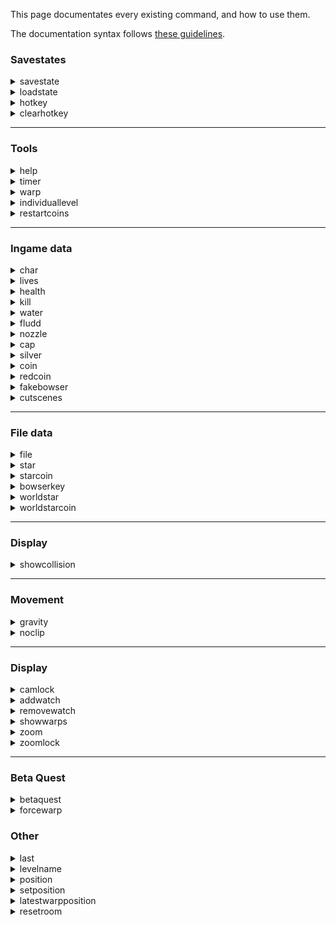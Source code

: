 This page documentates every existing command, and how to use them.

The documentation syntax follows [these guidelines](https://developers.google.com/style/code-syntax).

### Savestates

<details>
<summary>savestate</summary>

> Creates a new savestate, that can be loaded in the future using the **loadstate** command.

A savestate saves in-game data, such as the amount of health and water, current held stars and star coins, nozzles currently available, currently held nozzle, etc.

**Syntax :** savestate / ss NAME

* **NAME** : Name of the savestate.

***
</details>

<details>
<summary>loadstate</summary>

> Loads a previously created savestate.

**Syntax :** loadstate / ls NAME

* **NAME** : Name of the savestate.

***
</details>

<details>
<summary>hotkey</summary>

> Binds a certain command to a key.

**Syntax :** hotkey / htk KEY COMMAND

* **KEY**: Any key of the keyboard that will be binded to the command.

* **COMMAND**: Any command, which will be executed whenever the key is pressed.

***
</details>

<details>
<summary>clearhotkey</summary>

> Clears a bind that to a hotkey that was precedently set.

**Syntax :** clearhotkey / clhtk KEY

* **KEY**: Any key of the keyboard that will be cleared

***
</details>

***

### Tools

<details>
<summary>help</summary>

> Displays help on screen for a certain command.

**Syntax :** help [COMMAND_NAME]

* **COMMAND_NAME**: Name / handle of the command for which the help is needed.

If COMMAND_NAME is empty, then a list of every command is shown on the screen.

***
</details>

<details>
<summary>timer</summary>

> Manages the state of the timer.

**Syntax :** timer / t {start|stop|reset}

* **start**: Starts the timer.

* **stop**: Stops the timer.

* **reset**: Resets the timer; makes it automatically start on the next loading zone.

***
</details>


<details>
<summary>warp</summary>

> Warps the player to a specific section.

**Syntax :** warp / w NAME PLAYER_X PLAYER_Y [CAMERA_X] [CAMERA_Y]

* **NAME**: Name of that specific section. A list of the sections is available [here](https://docs.google.com/spreadsheets/d/1FLYArXZ4g_c7-L8tu4j_GyHaQ-BDFCvdqIluxmHcKkU/edit#gid=559521057).

* **coordinates**: Coordinates of the starting location of the player (4 parameters).

***
</details>

<details>
<summary>individuallevel</summary>

> Starts an individual level.

**Syntax :** individuallevel / il WORLD TYPE

* **WORLD**: Name of the world in which the individual level will be played. Can be chosen between these : bob - sl - ssl - hmc - bm - wdw - lll - ttm - ttc - rr - sotm - jrb - tidal - sots - ff - thwc - coe - mm - gos - eotmk - b1reds - b2reds - b3reds

* **TYPE**: The type of individual level that will be performed.
Can be either:
  - **100 / all** : Starts a world from scratch. Collect every star and star coin from the world.
  - **allstars** : Collect every star from the world.
  - **allstarcoins** : Collect every star coin from the world.
  - **star** : Collect one specific from the world. Number of the star has to be precised right after. Example : "il bob star 4"
  - **starcoin** : Collect one specific star coin from the world. Number of the star has to be precised right after. Example : "il ssl starcoin 2"
  - **nms** : Collect a certain amount of stars and star coins from the world. Example : "il ssl nms 2 1" means that you need to collect 2 stars and 1 star coin in SSL for the timer to end.

***
</details>

<details>
<summary>restartcoins</summary>

> Resets the coins position on the next loading zone.

**Syntax :** resetcoins / restartcoins

</details>

***

### Ingame data

<details>
<summary>char</summary>

> Allows to switch characters.

**Syntax** : char {mario|luigi|toggle}

The "toggle" option switches to Luigi if Mario is the current character, and vice-versa.

***
</details>

<details>
<summary>lives</summary>

> Sets a certain number of lives to the life counter.

**Syntax** : lives {NUMBER|infinite}

Writing 'lives infinite' will prevent Mario from ever game-overing.

***
</details>

<details>
<summary>health</summary>

> Sets a certain amount of health to the player. Health count goes from 0 to 8.

**Syntax :** health {refill|empty|death|NUMBER}

* **refill**: Heals the player, to the value 8.

* **empty**: Almost kills the player, to the value 1.

* **death**: Kills the player by setting health to the value 0

* **NUMBER**: Any number between 0 and 8.

***
</details>

<details>
<summary>kill</summary>

> Kills the player.

**Syntax :** kill

***
</details>

<details>
<summary>water</summary>

> Sets a certain amount of water to the player. Water count goes from 0 to 10000.

**Syntax :** water {refill|half|empty|NUMBER}

* **refill**: Fills the water, to the value 10000.

* **half**: Half fills the water, to the value 5000.

* **empty**: Empties the water, to the value 0.

* **NUMBER**: Any number between 0 and 10000.

***
</details>

<details>
<summary>fludd</summary>

> Manages the current nozzles that the player has access to.

**Syntax :** fludd {all|H|R|T|none}

* **all**: Gives all nozzles to the player.

* **H**: Toggles the hover nozzle for the player.

* **R**: Toggles the rocket nozzle for the player.

* **T**: Toggles the turbo nozzle for the player.

* **none**: Removes every nozzle of the player.

***
</details>

<details>
<summary>nozzle</summary>

> Sets the saved nozzles in a specific world.

**Syntax :** nozzle WORLD NOZZLE {true|false}

* **WORLD**: Name of the world. Can be chosen between these : all - bob - sl - ssl - hmc - bm - wdw - lll - ttm - ttc - rr - sotm - jrb - tidal - sots - ff - thwc - coe - mm - gos - eotmk

* **NOZZLE**: Name of the nozzle that will be changed. Can be either : all, h, r, t, none.

***
</details>

<details>
<summary>cap</summary>

> Sets the state of the caps the player currently has.

**Syntax :** cap TYPE {true|false} TIME

* **TYPE**: Cap type. Can be either : invisible - invincible - metal - wing - none.

* **none**: This option resets all player caps.

* **time**: Decides for how long the cap will be enabled.

</details>

<details>
<summary>silver</summary>

> Sets the silver star count.

**Syntax :** silvers / silver NUMBER

* **NUMBER**: Any number.

</details>

<details>
<summary>coin</summary>

> Sets the coin count.

**Syntax :** coins / coin NUMBER

* **NUMBER**: Any number.

</details>

<details>
<summary>redcoin</summary>

> Sets the red coin count.

**Syntax :** reds / red / redcoins / redcoin NUMBER

* **NUMBER**: Any number.

***
</details>

<details>
<summary>fakebowser</summary>

> Enables or disables Fake Bowser.

**Syntax :** fakebowser / fb {on|off}

***
</details>

<details>
<summary>cutscenes</summary>

> Enables or disables cutscenes.

**Syntax :** cutscenes / cts {on|off}

</details>

***

### File data

<details>
<summary>file</summary>

> Setups a file setting.

**Syntax :** file / f {complete|essentials|empty}

* **complete**: Setups a 100% file.

* **essentials**: Setups a "race" file, which is a file with all storyline stars obtained. Can be used to do 100% ILs.

* **empty**: Setups an empty file.

***
</details>

<details>
<summary>star</summary>

> Manages the state of a specific star.

**Syntax :** star / s NUMBER [true|false]

* **number**: Identifier of the star, between 1 and 64.

* **boolean**: Either true or false, to set the state of the star, or nothing to toggle its state.

***
</details>


<details>
<summary>starcoin</summary>

> Manages the state of a specific star coin.

**Syntax :** starcoin / sc NUMBER [true|false]

* **NUMBER**: Identifier of the star coin, between 1 and 64.

* **boolean**: Either true or false, to set the state of the star coin, or nothing to toggle its state.

***
</details>


<details>
<summary>bowserkey</summary>

> Manages the state of a specific bowser key.

**Syntax:** bowserkey / bk NUMBER [true|false]

* **NUMBER**: Identifier of the bowser key, between 1 and 3.

* **boolean**: Either true or false, to set the state of the bowser key, or nothing to toggle its state.

***
</details>

<details>
<summary>worldstar</summary>

> Sets the state of the stars in a specific world.

**Syntax :** worldstar / ws WORLD {true|false} [NUMBER]

* **WORLD**: Name of the world. Can be chosen between these : bob - sl - ssl - hmc - bm - wdw - lll - ttm - ttc - rr - sotm - jrb - tidal - sots - ff - thwc - coe - mm - gos - eotmk

* **bool**: Future state of the chosen stars. Can be either true or false.

* **NUMBER** (Falcultative) Number of one specific star that can be chosen. For example, "ws bob true 1" gives the first star of BoB, which is the king bob-omb star.

***
</details>


<details>
<summary>worldstarcoin</summary>

> Sets the state of the star coins in a specific world.

**Syntax :** worldstarcoin / wsc WORLD {true|false} [NUMBER]

* **WORLD**: Name of the world. Can be chosen between these : bob - sl - ssl - hmc - bm - wdw - lll - ttm - ttc - rr - sotm - jrb - tidal - sots - ff - thwc - coe - mm - gos - eotmk

* **bool**: Future state of the chosen star coins. Can be either true or false.

* **NUMBER** (Falcultative) Number of one specific star coin that can be chosen. Refer to worldstar to see an example of use.

</details>

***

### Display

<details>
<summary>showcollision</summary>

> Makes collision visible as bright boxes.

**Syntax :** showcollision / shc [on|off]
If neither on or off are specified, the collision is toggled.

</details>

***
### Movement

<details>
<summary>gravity</summary>

> Modifies the gravity of the current room.

**Syntax :** gravity / grav NUMBER

* **NUMBER:** Gravity value (1 is default, 0.8 is space 1-2, and 0.75 is space 3, true bowser, and GoS).

***
</details>

<details>
<summary>noclip</summary>

> Enables or disables noclip (ignoring collision)

**Syntax :** noclip / nc {on|off}

**Note :** Currently, this applies to both the player AND objects, so enemies that use collision will through the ground.

</details>

***

### Display

<details>
<summary>camlock</summary>

> Enables or disables camera edge locking - meaning when the player reaches the edge of the stage, the camera will stop panning.

**Syntax :** camlock / cl {on|off}

***
</details>

<details>
<summary>addwatch</summary>

> Adds a variable to the memory watch.

**Syntax :** addwatch / watch / aw [name]

* **NAME**: Name of the variable to watch for.

***
</details>

<details>
<summary>removewatch</summary>

> Removes a variable from the watch.

**Syntax :** removewatch / rw [name]

* **NAME**: Name of the variable to remove from the watch.

***
</details>

<details>
<summary>showwarps</summary>

> Shows or hides warps (displayed as a black rectangle).

**Syntax :** showwarps / sw {on|off}

***
</details>

<details>
<summary>zoom</summary>

> Zooms to a certain value.

**Syntax :** zoom NUMBER

* **NUMBER:** Zoom value (default zoom range is 50-200, with 50 being the furthest outward zoom possible, and 200 being the furthest inward zoom possible).

***
</details>

<details>
<summary>zoomlock</summary>

> Enables or disables the default zoom locking - meaning the player can only zoom in/out to a certain distance.

**Syntax :** zoomlock / zl {on|off}

</details>

***

### Beta Quest

<details>
<summary>betaquest</summary>

> Manages the Beta Quest hack.

**Syntax** : betaquest / bq {start [SEED]|stop|seed}

- **start** [SEED] : Starts a new seed of Beta Quest. A seed can be specified as a number; if no seed is specified, a random seed is taken.

- **stop** : Stops the current seed of Beta Quest.

- **seed** : Displays the current Beta Quest seed.

***
</details>

<details>
<summary>forcewarp</summary>

> Warps the player to a certain location without taking in account if Beta Quest is started or not.

**Syntax** : forcewarp / fw NAME PLAYER_X PLAYER_Y [CAMERA_X] [CAMERA_Y]

* **NAME**: Name of that specific section. A list of the sections is available [here](https://docs.google.com/spreadsheets/d/1FLYArXZ4g_c7-L8tu4j_GyHaQ-BDFCvdqIluxmHcKkU/edit#gid=559521057).

* **coordinates**: Coordinates of the starting location of the player (4 parameters).

***
</details>

### Other

<details>
<summary>last</summary>

> Re-executes the last command that was executed.

**Syntax :** last / l

***
</details>

<details>
<summary>levelname</summary>

> Returns the identifier of the current level the player is standing in.

**Syntax :** levelname / ln

***
</details>

<details>
<summary>position</summary>

> Returns the current position of the player.

**Syntax :** position / pos

***
</details>

<details>
<summary>setposition</summary>

> Sets the player to a certain coordinate.

**Syntax :** setposition / setpos PLAYER_X PLAYER_Y

* **PLAYER_X :** Integer that represents the X coordinate of the player.

* **PLAYER_Y :** Integer that represents the Y coordinate of the player.

***
</details>

<details>
<summary>latestwarpposition</summary>

> Returns the latest position the player has warped into.

**Syntax :** latestwarpposition / lwp

***
</details>

<details>
<summary>resetroom</summary>

> Resets the room.

**Syntax :** resetroom / rr [p | pos | position | <blank>]

* **p:** If p/pos/position is entered after resetroom/rr, the player will remain in the same position while the room resets.

***
</details>